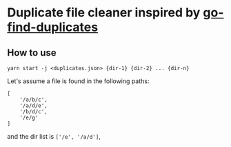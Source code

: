 # Duplicate file cleaner inspired by [go-find-duplicates](https://github.com/m-manu/go-find-duplicates)

## How to use
```
yarn start -j <duplicates.json> {dir-1} {dir-2} ... {dir-n}
```


Let's assume a file is found in the following paths:
```
[
    '/a/b/c',
    '/a/d/e',
    '/b/d/c',
    '/e/g'
]
```
and the dir list is `['/e', '/a/d']`,
